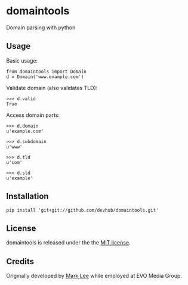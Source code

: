 # domaintools

Domain parsing with python

## Usage

Basic usage:

    from domaintools import Domain
    d = Domain('www.example.com')

Validate domain (also validates TLD):

    >>> d.valid
    True

Access domain parts:

    >>> d.domain
    u'example.com'

    >>> d.subdomain
    u'www'

    >>> d.tld
    u'com'

    >>> d.sld
    u'example'

## Installation

    pip install 'git+git://github.com/devhub/domaintools.git'

## License

domaintools is released under the the [MIT license](http://creativecommons.org/licenses/MIT/).

## Credits

Originally developed by [Mark Lee](https://github.com/malept) while employed at EVO Media Group.
